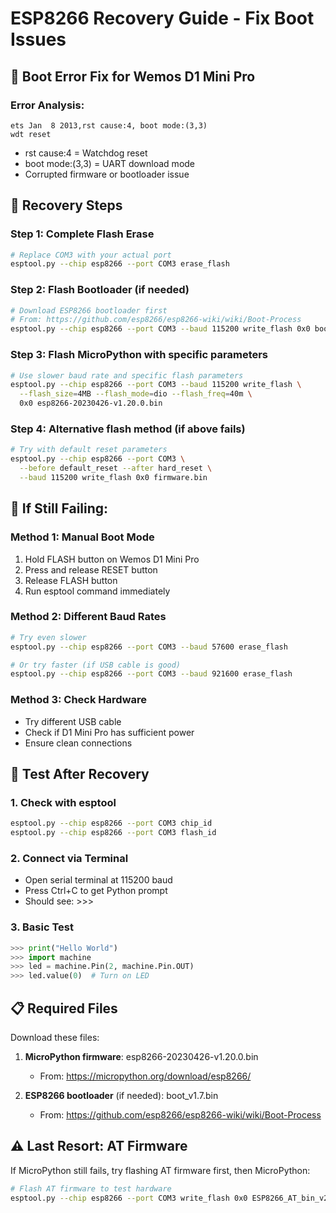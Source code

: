 # ESP8266 Recovery Guide - Fix Boot Issues

## 🚨 Boot Error Fix for Wemos D1 Mini Pro

### Error Analysis:
```
ets Jan  8 2013,rst cause:4, boot mode:(3,3)
wdt reset
```
- rst cause:4 = Watchdog reset
- boot mode:(3,3) = UART download mode  
- Corrupted firmware or bootloader issue

## 🔧 Recovery Steps

### Step 1: Complete Flash Erase
```bash
# Replace COM3 with your actual port
esptool.py --chip esp8266 --port COM3 erase_flash
```

### Step 2: Flash Bootloader (if needed)
```bash
# Download ESP8266 bootloader first
# From: https://github.com/esp8266/esp8266-wiki/wiki/Boot-Process
esptool.py --chip esp8266 --port COM3 --baud 115200 write_flash 0x0 boot_v1.7.bin
```

### Step 3: Flash MicroPython with specific parameters
```bash
# Use slower baud rate and specific flash parameters
esptool.py --chip esp8266 --port COM3 --baud 115200 write_flash \
  --flash_size=4MB --flash_mode=dio --flash_freq=40m \
  0x0 esp8266-20230426-v1.20.0.bin
```

### Step 4: Alternative flash method (if above fails)
```bash
# Try with default reset parameters
esptool.py --chip esp8266 --port COM3 \
  --before default_reset --after hard_reset \
  --baud 115200 write_flash 0x0 firmware.bin
```

## 🔄 If Still Failing:

### Method 1: Manual Boot Mode
1. Hold FLASH button on Wemos D1 Mini Pro
2. Press and release RESET button  
3. Release FLASH button
4. Run esptool command immediately

### Method 2: Different Baud Rates
```bash
# Try even slower
esptool.py --chip esp8266 --port COM3 --baud 57600 erase_flash

# Or try faster (if USB cable is good)
esptool.py --chip esp8266 --port COM3 --baud 921600 erase_flash
```

### Method 3: Check Hardware
- Try different USB cable
- Check if D1 Mini Pro has sufficient power
- Ensure clean connections

## 🧪 Test After Recovery

### 1. Check with esptool
```bash
esptool.py --chip esp8266 --port COM3 chip_id
esptool.py --chip esp8266 --port COM3 flash_id
```

### 2. Connect via Terminal
- Open serial terminal at 115200 baud
- Press Ctrl+C to get Python prompt
- Should see: >>>

### 3. Basic Test
```python
>>> print("Hello World")
>>> import machine
>>> led = machine.Pin(2, machine.Pin.OUT)
>>> led.value(0)  # Turn on LED
```

## 📋 Required Files

Download these files:
1. **MicroPython firmware**: esp8266-20230426-v1.20.0.bin
   - From: https://micropython.org/download/esp8266/

2. **ESP8266 bootloader** (if needed): boot_v1.7.bin  
   - From: https://github.com/esp8266/esp8266-wiki/wiki/Boot-Process

## ⚠️ Last Resort: AT Firmware
If MicroPython still fails, try flashing AT firmware first, then MicroPython:
```bash
# Flash AT firmware to test hardware
esptool.py --chip esp8266 --port COM3 write_flash 0x0 ESP8266_AT_bin_v2.2.1.0.bin
```
